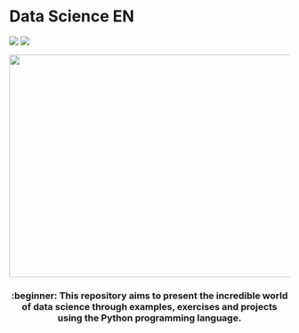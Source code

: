 

<h1 align="left">Data Science EN</h1>
<img src="https://img.shields.io/static/v1?label=DataScience&message=English&color=e07a5f&style=for-the-badge&logo=GitHub">
<img src="https://img.shields.io/static/v1?label=English&message=DataScience&color=e07a5f&style=for-the-badge&logo=GitHub">

<p align="center">
  <img width="560" height="400" src="https://user-images.githubusercontent.com/50464626/91507024-11446200-e8aa-11ea-8f7a-392c14e8e56c.jpg">
</p>

<h3 align="center">:beginner: This repository aims to present the incredible world of data science through examples, exercises and projects using the Python programming language.</h3>

